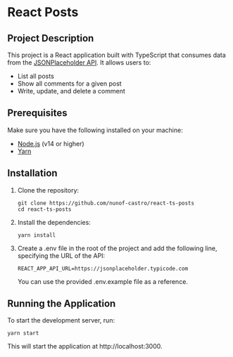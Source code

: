 # React Posts

## Project Description

This project is a React application built with TypeScript that consumes data from the [JSONPlaceholder API](https://jsonplaceholder.typicode.com/). It allows users to:

- List all posts
- Show all comments for a given post
- Write, update, and delete a comment

## Prerequisites

Make sure you have the following installed on your machine:

- [Node.js](https://nodejs.org/) (v14 or higher)
- [Yarn](https://yarnpkg.com/)

## Installation

1. Clone the repository:
   ```
   git clone https://github.com/nunof-castro/react-ts-posts
   cd react-ts-posts
   ```
2. Install the dependencies:
   ```
   yarn install
   ```
3. Create a .env file in the root of the project and add the following line, specifying the URL of the API:
   ```
   REACT_APP_API_URL=https://jsonplaceholder.typicode.com
   ```
   You can use the provided .env.example file as a reference.

## Running the Application

To start the development server, run:

```
yarn start
```

This will start the application at http://localhost:3000.
